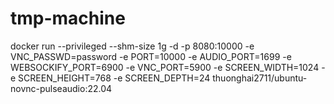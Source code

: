 # tmp-machine
docker run --privileged --shm-size 1g -d -p 8080:10000 -e VNC_PASSWD=password -e PORT=10000 -e AUDIO_PORT=1699 -e WEBSOCKIFY_PORT=6900 -e VNC_PORT=5900 -e SCREEN_WIDTH=1024 -e SCREEN_HEIGHT=768 -e SCREEN_DEPTH=24 thuonghai2711/ubuntu-novnc-pulseaudio:22.04
